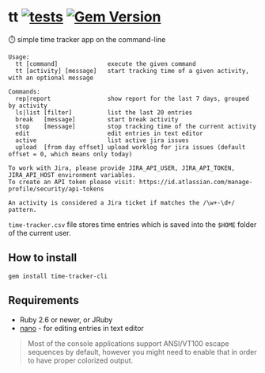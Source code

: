 # tt [![tests](https://github.com/gaborbata/tt/workflows/tests/badge.svg)](https://github.com/gaborbata/tt/actions/workflows/ruby.yml) [![Gem Version](https://badge.fury.io/rb/time-tracker-cli.svg)](https://badge.fury.io/rb/time-tracker-cli)

⏱️ simple time tracker app on the command-line

```
Usage:
  tt [command]              execute the given command
  tt [activity] [message]   start tracking time of a given activity, with an optional message

Commands:
  rep|report                show report for the last 7 days, grouped by activity
  ls|list [filter]          list the last 20 entries
  break   [message]         start break activity
  stop    [message]         stop tracking time of the current activity
  edit                      edit entries in text editor
  active                    list active jira issues
  upload  [from day offset] upload worklog for jira issues (default offset = 0, which means only today)

To work with Jira, please provide JIRA_API_USER, JIRA_API_TOKEN, JIRA_API_HOST environment variables.
To create an API token please visit: https://id.atlassian.com/manage-profile/security/api-tokens

An activity is considered a Jira ticket if matches the /\w+-\d+/ pattern.
```

`time-tracker.csv` file stores time entries which is saved into the `$HOME` folder of the current user.

## How to install

```
gem install time-tracker-cli
```

## Requirements

* Ruby 2.6 or newer, or JRuby
* [nano](https://www.nano-editor.org/) - for editing entries in text editor

> Most of the console applications support ANSI/VT100 escape sequences by default,
> however you might need to enable that in order to have proper colorized output.

